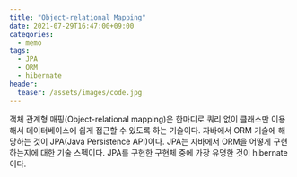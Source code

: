 ```yaml
---
title: "Object-relational Mapping"
date: 2021-07-29T16:47:00+09:00
categories:
  - memo
tags:
  - JPA
  - ORM
  - hibernate
header:
  teaser: /assets/images/code.jpg
---
```


객체 관계형 매핑(Object-relational mapping)은 한마디로 쿼리 없이 클래스만 이용해서 데이터베이스에 쉽게 접근할 수 있도록 하는 기술이다. 자바에서 ORM 기술에 해당하는 것이 JPA(Java Persistence API)이다. JPA는 자바에서 ORM을 어떻게 구현하는지에 대한 기술 스펙이다. JPA를 구현한 구현체 중에 가장 유명한 것이 hibernate이다. 